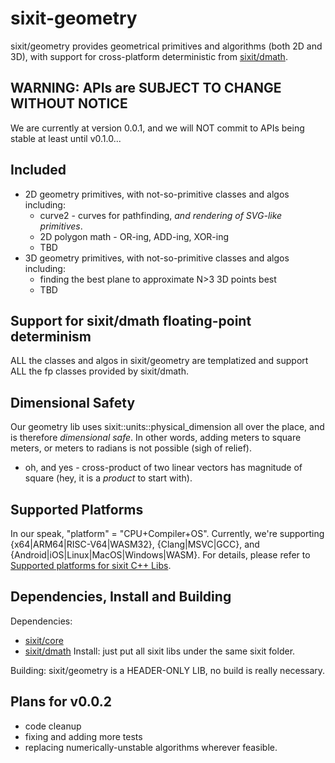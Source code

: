 # sixit-geometry
sixit/geometry provides geometrical primitives and algorithms (both 2D and 3D), with support for cross-platform deterministic from [sixit/dmath](https://github.com/sixitbb/sixit-dmath/tree/main).

## WARNING: APIs are SUBJECT TO CHANGE WITHOUT NOTICE
We are currently at version 0.0.1, and we will NOT commit to APIs being stable at least until v0.1.0... 

## Included 
- 2D geometry primitives, with not-so-primitive classes and algos including:
   + curve2 - curves for pathfinding, _and rendering of SVG-like primitives_.
   + 2D polygon math - OR-ing, ADD-ing, XOR-ing
   + TBD
- 3D geometry primitives, with not-so-primitive classes and algos including:
   + finding the best plane to approximate N>3 3D points best
   + TBD

## Support for sixit/dmath floating-point determinism
ALL the classes and algos in sixit/geometry are templatized and support ALL the fp classes provided by sixit/dmath. 

## Dimensional Safety
Our geometry lib uses sixit::units::physical_dimension all over the place, and is therefore _dimensional safe_. In other words, adding meters to square meters, or meters to radians is not possible (sigh of relief). 
- oh, and yes - cross-product of two linear vectors has magnitude of square (hey, it is a _product_ to start with). 

## Supported Platforms
In our speak, "platform" = "CPU+Compiler+OS". Currently, we're supporting {x64|ARM64|RISC-V64|WASM32}, {Clang|MSVC|GCC}, and {Android|iOS|Linux|MacOS|Windows|WASM}. For details, please refer to [Supported platforms for sixit C++ Libs](https://github.com/sixitbb/.github/blob/main/profile/cpp-supported-platforms.md).

## Dependencies, Install and Building
Dependencies:
- [sixit/core](https://github.com/sixitbb/sixit-core/tree/main)
- [sixit/dmath](https://github.com/sixitbb/sixit-dmath/tree/main)
Install: just put all sixit libs under the same sixit folder.

Building:
sixit/geometry is a HEADER-ONLY LIB, no build is really necessary. 

## Plans for v0.0.2
- code cleanup
- fixing and adding more tests
- replacing numerically-unstable algorithms wherever feasible. 

